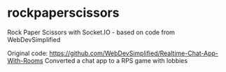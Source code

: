 # rockpaperscissors
Rock Paper Scissors with Socket.IO - based on code from WebDevSimplified 

Original code: https://github.com/WebDevSimplified/Realtime-Chat-App-With-Rooms
Converted a chat app to a RPS game with lobbies

